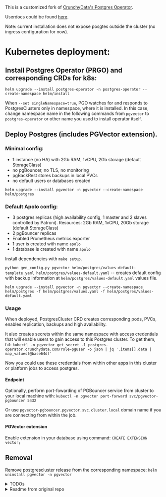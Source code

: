 This is a customized fork of [CrunchyData's Postgres Operator](https://github.com/CrunchyData/postgres-operator-examples/).

Userdocs could be found [here](https://access.crunchydata.com/documentation/postgres-operator/latest/quickstart).

Note: current installation does not expose posgtes outside the cluster (no ingress configuration for now).

# Kubernetes deployment:
## Install Postgres Operator (PRGO) and corresponding CRDs for k8s:

`helm upgrade --install postgres-operator -n postgres-operator --create-namespace helm/install`

When `--set singleNamespace=true`, PGO watches for and responds to PostgresClusters only in namespace, where it is installed. In this case, change namespace name in the following commands from `pgvector` to `postgres-operator` or other name you used to install operator itself.

## Deploy Postgres (includes PGVector extension).
### Minimal config:
- 1 instance (no HA) with 2Gb RAM, 1vCPU, 2Gb storage (default StorageClass)
- no pgBouncer, no TLS, no monitoring
- pgBackRest stores backups in local PVCs
- no default users or databases created

`helm upgrade --install pgvector -n pgvector --create-namespace helm/postgres`

### Default Apolo config:
- 3 postgres replicas (high availability config, 1 master and 2 slaves controlled by Patroni). Resources: 2Gb RAM, 1vCPU, 20Gb storage (default StorageClass)
- 2 pgBouncer replicas
- Enabled Prometheus metrics exporter
- 1 user is created with name `apolo`
- 1 database is created with name `apolo`

Install dependencies with `make setup`.

`python gen_config.py pgvector helm/postgres/values-default-template.yaml helm/postgres/values-default.yaml` -- creates default config with backup information at `helm/postgres/values-default.yaml` values file.

`helm upgrade --install pgvector -n pgvector --create-namespace helm/postgres -f helm/postgres/values.yaml -f helm/postgres/values-default.yaml`

### Usage
When deployed, PostgresCluster CRD creates corresponding pods, PVCs, enables replication, backups and high availability.

It also creates secrets within the same namespace with access credentials that will enable users to gain access to this Postgres cluster.
To get them, hit:
`kubectl -n pgvector get secret -l postgres-operator.crunchydata.com/role=pguser -o json | jq '.items[].data | map_values(@base64d)'`

Now you could use these credentials from within other apps in this cluster or platform jobs to access postgres.

#### Endpoint
Optionally, perform port-fowarding of PGBouncer service from cluster to your local machine with:
`kubectl -n pgvector port-forward svc/pgvector-pgbouncer 5432`

Or use `pgvector-pgbouncer.pgvector.svc.cluster.local` domain name if you are connecting from within the job.

#### PGVector extension

Enable extension in your database using command:
`CREATE EXTENSION vector;`


## Removal
Remove postgrescluster release from the corresponding namespace:
`helm uninstall pgvector -n pgvector`

<details>
<summary> TODOs </summary>
- pgBackRest
  - If pgBackRest stores backups in platform managed S3 bucket, we need to adjust [--repo-s3-uri-style](https://pgbackrest.org/configuration.html#section-repository/option-repo-s3-uri-style) (https://access.crunchydata.com/documentation/postgres-operator/latest/tutorials/backups-disaster-recovery/backups#using-s3)
  - need to add default schedule


  

</details>


<details>

<summary> Readme from original repo </summary>
## Examples for Using [PGO](https://github.com/CrunchyData/postgres-operator), the Postgres Operator from Crunchy Data

This repository contains a collection of installers and examples for deploying, operating and maintaining Postgres clusters using PGO, the Postgres Operator from Crunchy Data as part of [Crunchy Postgres for Kubernetes](https://www.crunchydata.com/products/crunchy-postgresql-for-kubernetes).

The use of these examples with PGO and other container images (aside from those provided by Crunchy Data) will require modifications of the examples.

#### Using these Examples

The examples are grouped by various tools that can be used to deploy them.
Each of the examples has its own README that guides you through the process of deploying it.
The best way to get started is to fork this repository and experiment with the examples.
The examples as provided are designed for the use of PGO along with Crunchy Data's Postgres distribution, Crunchy Postgres, as Crunchy Postgres for Kubernetes.  For more information on the use of container images downloaded from the Crunchy Data Developer Portal or other third party sources, please see 'License and Terms' below.

#### Help with the Examples

* For general questions or community support, we welcome you to join our [community Discord](https://discord.gg/BnsMEeaPBV).
* If you believe you have discovered a bug, please open an issue in the [PGO project](https://github.com/CrunchyData/postgres-operator).
* You can find the full Crunchy Postgres for Kubernetes documentation [here](https://access.crunchydata.com/documentation/postgres-operator/v5/).
* You can find out more information about PGO, the Postgres Operator from [Crunchy Data](https://www.crunchydata.com), at the [project page](https://github.com/CrunchyData/postgres-operator).

#### FAQs, License and Terms

For more information regarding PGO, the Postgres Operator project from Crunchy Data, and Crunchy Postgres for Kubernetes, please see the [frequently asked questions](https://access.crunchydata.com/documentation/postgres-operator/latest/faq).

For information regarding the software versions of the components included and Kubernetes version compatibility, please see the [components and compatibility section of the Crunchy Postgres for Kubernetes documentation](https://access.crunchydata.com/documentation/postgres-operator/latest/references/components).

The examples provided in this project repository are available subject to the [Apache 2.0](https://github.com/CrunchyData/postgres-operator-examples/blob/-/LICENSE.md) license with the PGO logo and branding assets covered by our [trademark guidelines](https://github.com/CrunchyData/postgres-operator/blob/-/docs/static/logos/TRADEMARKS.md).

The examples as provided in this repo are designed for the use of PGO along with Crunchy Data's Postgres distribution, Crunchy Postgres, as Crunchy Postgres for Kubernetes. The unmodified use of these examples will result in downloading container images from Crunchy Data repositories - specifically the Crunchy Data Developer Portal. The use of container images downloaded from the Crunchy Data Developer Portal are subject to the [Crunchy Data Developer Program terms](https://www.crunchydata.com/developers/terms-of-use).

</details>

